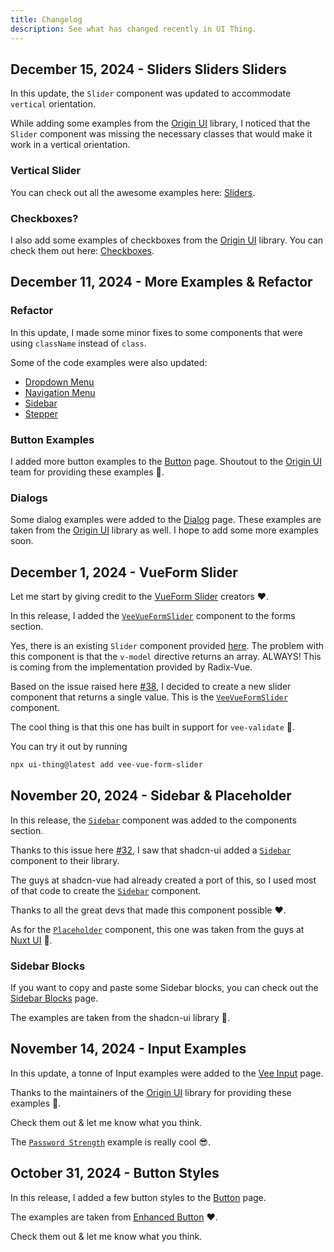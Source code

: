 ```yaml
---
title: Changelog
description: See what has changed recently in UI Thing.
---
```


## December 15, 2024 - Sliders Sliders Sliders

In this update, the `Slider` component was updated to accommodate `vertical` orientation.

While adding some examples from the [Origin UI](https://originui.com/) library, I noticed that the `Slider` component was missing the necessary classes that would make it work in a vertical orientation.

### Vertical Slider

You can check out all the awesome examples here: [Sliders](/components/slider#origin-ui-examples).

### Checkboxes?

I also add some examples of checkboxes from the [Origin UI](https://originui.com/) library. You can check them out here: [Checkboxes](/forms/veecheckbox#origin-ui-examples).

## December 11, 2024 - More Examples & Refactor

### Refactor

In this update, I made some minor fixes to some components that were using `className` instead of `class`.

Some of the code examples were also updated:

- [Dropdown Menu](/components/dropdownmenu)
- [Navigation Menu](/components/navigationmenu)
- [Sidebar](/components/sidebar)
- [Stepper](/components/stepper)

### Button Examples

I added more button examples to the [Button](/components/button) page. Shoutout to the [Origin UI](https://originui.com/) team for providing these examples 🙏.

### Dialogs

Some dialog examples were added to the [Dialog](/components/dialog) page. These examples are taken from the [Origin UI](https://originui.com/) library as well. I hope to add some more examples soon.

## December 1, 2024 - VueForm Slider

Let me start by giving credit to the [VueForm Slider](https://github.com/vueform/slider) creators ❤️.

In this release, I added the [`VeeVueFormSlider`](/forms/vee-vueformslider) component to the forms section.

Yes, there is an existing `Slider` component provided [here](/components/slider). The problem with this component is that the `v-model` directive returns an array. ALWAYS! This is coming from the implementation provided by Radix-Vue.

Based on the issue raised here [#38](https://github.com/BayBreezy/ui-thing/issues/38), I decided to create a new slider component that returns a single value. This is the [`VeeVueFormSlider`](/forms/vee-vueformslider) component.

The cool thing is that this one has built in support for `vee-validate` 🙂.

You can try it out by running

```bash
npx ui-thing@latest add vee-vue-form-slider
```

## November 20, 2024 - Sidebar & Placeholder

In this release, the [`Sidebar`](/components/sidebar) component was added to the components section.

Thanks to this issue here [#32](https://github.com/BayBreezy/ui-thing/issues/32), I saw that shadcn-ui added a [`Sidebar`](/components/sidebar) component to their library.

The guys at shadcn-vue had already created a port of this, so I used most of that code to create the [`Sidebar`](/components/sidebar) component.

Thanks to all the great devs that made this component possible ❤️.

As for the [`Placeholder`](/components/placeholder) component, this one was taken from the guys at [Nuxt UI](https://ui.nuxt.com/) 🙏.

### Sidebar Blocks

If you want to copy and paste some Sidebar blocks, you can check out the [Sidebar Blocks](/blocks/sidebar) page.

The examples are taken from the shadcn-ui library 🙂.

## November 14, 2024 - Input Examples

In this update, a tonne of Input examples were added to the [Vee Input](/forms/veeinput) page.

Thanks to the maintainers of the [Origin UI](https://originui.com/) library for providing these examples 🙏.

Check them out & let me know what you think.

The [`Password Strength`](/forms/veeinput#input-with-password-strength-indicator) example is really cool 😎.

## October 31, 2024 - Button Styles

In this release, I added a few button styles to the [Button](/components/button) page.

The examples are taken from [Enhanced Button](https://enhanced-button.vercel.app/) ❤️.

Check them out & let me know what you think.
